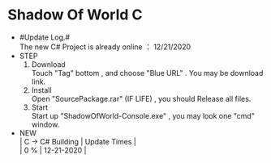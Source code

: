 # Shadow Of World C  
+ #Update Log.#  
  The new C# Project is already online ： 12/21/2020  
+ STEP  
  1. Download  
    Touch "Tag" bottom , and choose "Blue URL" . You may be download link.  
  2. Install   
    Open "SourcePackage.rar" (IF LIFE) , you should Release all files.  
  3. Start  
    Start up "ShadowOfWorld-Console.exe" , you may look one "cmd" window.     
+ NEW  
| C -> C# Building | Update Times |  
|        0 %       |  12-21-2020  |  
